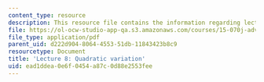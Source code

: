 ```yaml
---
content_type: resource
description: This resource file contains the information regarding lecture 8.
file: https://ol-ocw-studio-app-qa.s3.amazonaws.com/courses/15-070j-advanced-stochastic-processes-fall-2013/ead1ddea0e6f0454a87c0d88e2553fee_MIT15_070JF13_Lec8.pdf
file_type: application/pdf
parent_uid: d222d904-8064-4553-51db-11843423b8c9
resourcetype: Document
title: 'Lecture 8: Quadratic variation'
uid: ead1ddea-0e6f-0454-a87c-0d88e2553fee
---
```

